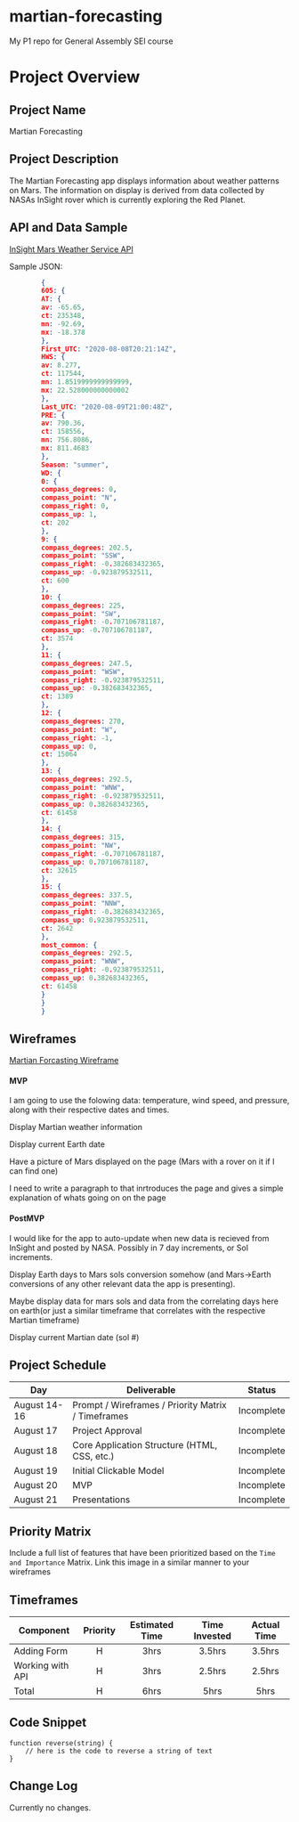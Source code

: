 # martian-forecasting

My P1 repo for General Assembly SEI course

# Project Overview

## Project Name

Martian Forecasting

## Project Description

The Martian Forecasting app displays information about weather patterns on Mars. The information on display is derived from data collected by NASAs InSight rover which is currently exploring the Red Planet.

## API and Data Sample

[InSight Mars Weather Service API](https://api.nasa.gov/insight_weather/?api_key=xiJjadwGqm6JsIw4X5ePFHM0We8K9ePJ7i7cKsmz&feedtype=json&ver=1.0)

Sample JSON:

```json
		{
		605: {
		AT: {
		av: -65.65,
		ct: 235348,
		mn: -92.69,
		mx: -18.378
		},
		First_UTC: "2020-08-08T20:21:14Z",
		HWS: {
		av: 8.277,
		ct: 117544,
		mn: 1.8519999999999999,
		mx: 22.528000000000002
		},
		Last_UTC: "2020-08-09T21:00:48Z",
		PRE: {
		av: 790.36,
		ct: 158556,
		mn: 756.8086,
		mx: 811.4683
		},
		Season: "summer",
		WD: {
		0: {
		compass_degrees: 0,
		compass_point: "N",
		compass_right: 0,
		compass_up: 1,
		ct: 202
		},
		9: {
		compass_degrees: 202.5,
		compass_point: "SSW",
		compass_right: -0.382683432365,
		compass_up: -0.923879532511,
		ct: 600
		},
		10: {
		compass_degrees: 225,
		compass_point: "SW",
		compass_right: -0.707106781187,
		compass_up: -0.707106781187,
		ct: 3574
		},
		11: {
		compass_degrees: 247.5,
		compass_point: "WSW",
		compass_right: -0.923879532511,
		compass_up: -0.382683432365,
		ct: 1389
		},
		12: {
		compass_degrees: 270,
		compass_point: "W",
		compass_right: -1,
		compass_up: 0,
		ct: 15064
		},
		13: {
		compass_degrees: 292.5,
		compass_point: "WNW",
		compass_right: -0.923879532511,
		compass_up: 0.382683432365,
		ct: 61458
		},
		14: {
		compass_degrees: 315,
		compass_point: "NW",
		compass_right: -0.707106781187,
		compass_up: 0.707106781187,
		ct: 32615
		},
		15: {
		compass_degrees: 337.5,
		compass_point: "NNW",
		compass_right: -0.382683432365,
		compass_up: 0.923879532511,
		ct: 2642
		},
		most_common: {
		compass_degrees: 292.5,
		compass_point: "WNW",
		compass_right: -0.923879532511,
		compass_up: 0.382683432365,
		ct: 61458
		}
		}
		}
```

## Wireframes

[Martian Forcasting Wireframe](https://wireframe.cc/qeJsDp)


#### MVP

I am going to use the folowing data: temperature, wind speed, and pressure, along with their respective dates and times.

Display Martian weather information

Display current Earth date 

Have a picture of Mars displayed on the page (Mars with a rover on it if I can find one)

I need to write a paragraph to that inrtroduces the page and gives a simple explanation of whats going on on the page




#### PostMVP

 I would like for the app to auto-update when new data is recieved from InSight and posted by NASA. Possibly in 7 day increments, or Sol increments.

Display Earth days to Mars sols conversion somehow (and Mars->Earth conversions of any other relevant data the app is presenting). 

Maybe display data for mars sols and data from the correlating days here on earth(or just a similar timeframe that correlates with the respective Martian timeframe)

Display current Martian date (sol #) 


## Project Schedule


| Day          | Deliverable                                        | Status     |
| ------------ | -------------------------------------------------- | ---------- |
| August 14-16 | Prompt / Wireframes / Priority Matrix / Timeframes | Incomplete |
| August 17    | Project Approval                                   | Incomplete |
| August 18    | Core Application Structure (HTML, CSS, etc.)       | Incomplete |
| August 19    | Initial Clickable Model                            | Incomplete |
| August 20    | MVP                                                | Incomplete |
| August 21    | Presentations                                      | Incomplete |

## Priority Matrix

Include a full list of features that have been prioritized based on the `Time and Importance` Matrix. Link this image in a similar manner to your wireframes

## Timeframes

| Component        | Priority | Estimated Time | Time Invested | Actual Time |
| ---------------- | :------: | :------------: | :-----------: | :---------: |
| Adding Form      |    H     |      3hrs      |    3.5hrs     |   3.5hrs    |
| Working with API |    H     |      3hrs      |    2.5hrs     |   2.5hrs    |
| Total            |    H     |      6hrs      |     5hrs      |    5hrs     |

## Code Snippet

```
function reverse(string) {
	// here is the code to reverse a string of text
}
```

## Change Log
Currently no changes.
